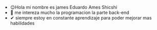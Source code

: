 - 😉Hola mi nombre es james Eduardo Ames Shicshi
- 👀 me intereza mucho la programacion la parte back-end
- ✔ siempre estoy en constante aprendizaje para poder mejorar mas habilidades 


